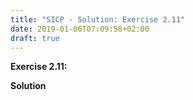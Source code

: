 ```yaml
---
title: "SICP - Solution: Exercise 2.11"
date: 2019-01-06T07:09:58+02:00
draft: true
---
```


**Exercise 2.11:**

**Solution**
